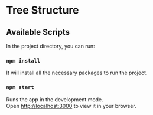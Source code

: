 # Tree Structure

## Available Scripts

In the project directory, you can run:

### `npm install`

It will install all the necessary packages to run the project.

### `npm start`

Runs the app in the development mode.\
Open [http://localhost:3000](http://localhost:3000) to view it in your browser.